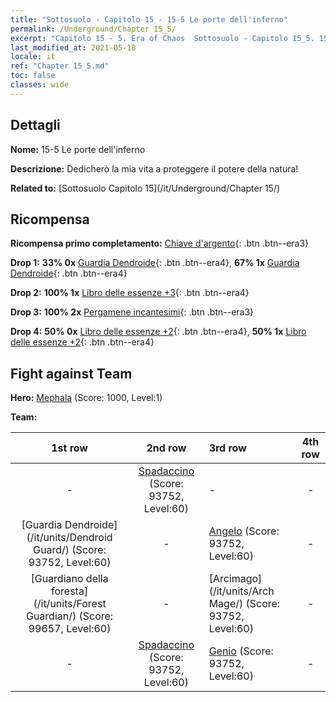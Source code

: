 ```yaml
---
title: "Sottosuolo - Capitolo 15 - 15-5 Le porte dell'inferno"
permalink: /Underground/Chapter 15_5/
excerpt: "Capitolo 15 - 5. Era of Chaos  Sottosuolo - Capitolo 15_5. 15-5 Le porte dell'inferno"
last_modified_at: 2021-05-18
locale: it
ref: "Chapter 15_5.md"
toc: false
classes: wide
---
```


## Dettagli

 **Nome:** 15-5 Le porte dell'inferno

 **Descrizione:** Dedicherò la mia vita a proteggere il potere della natura!

 **Related to:** [Sottosuolo Capitolo 15](/it/Underground/Chapter 15/)

## Ricompensa

 **Ricompensa primo completamento:** [Chiave d'argento](/ItemsIT/con_693/){: .btn .btn--era3}

 **Drop 1:** **33% 0x** [Guardia Dendroide](/ItemsIT/unt_203/){: .btn .btn--era4}, **67% 1x** [Guardia Dendroide](/ItemsIT/unt_203/){: .btn .btn--era4}

 **Drop 2:** **100% 1x** [Libro delle essenze +3](/ItemsIT/mat_60/){: .btn .btn--era4}

 **Drop 3:** **100% 2x** [Pergamene incantesimi](/ItemsIT/con_694/){: .btn .btn--era3}

 **Drop 4:** **50% 0x** [Libro delle essenze +2](/ItemsIT/mat_53/){: .btn .btn--era4}, **50% 1x** [Libro delle essenze +2](/ItemsIT/mat_53/){: .btn .btn--era4}


## Fight against Team
 **Hero:** [Mephala](/it/heroes/Mephala/) (Score: 1000, Level:1)

 **Team:**


  | 1st row | 2nd row | 3rd row | 4th row |
  |:----:|:----:|:----|:----:|
  | - | [Spadaccino](/it/units/Swordsman/) (Score: 93752, Level:60)  | - | - |
  | [Guardia Dendroide](/it/units/Dendroid Guard/) (Score: 93752, Level:60)  | - | [Angelo](/it/units/Angel/) (Score: 93752, Level:60)  | - |
  | [Guardiano della foresta](/it/units/Forest Guardian/) (Score: 99657, Level:60)  | - | [Arcimago](/it/units/Arch Mage/) (Score: 93752, Level:60)  | - |
  | - | [Spadaccino](/it/units/Swordsman/) (Score: 93752, Level:60)  | [Genio](/it/units/Genie/) (Score: 93752, Level:60)  | - |


